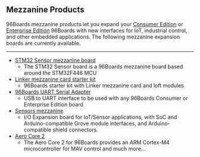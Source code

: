 ## Mezzanine Products

96Boards mezzanine products let you expand your [Consumer Edition](http://www.96boards.org/products/ce/) or [Enterprise Edition](http://www.96boards.org/products/ee/) 96Boards with new interfaces for IoT, industrial control, and other embedded applications. The following mezzanine expansion boards are currently available.

***

- [STM32 Sensor mezzanine board](STM32/README.md)
   - The STM32 Sensor board is a 96Boards mezzanine board based around the STM32F446 MCU
- [Linker mezzanine card starter kit](LinkerMezzanineStarterKit/README.md)
   - 96Boards starter kit with Linker mezzanine card and loft modules
- [96Boards UART Serial Adapter](UARTSerial/README.md)
   - USB to UART interface to be used with any 96Boards Consumer or Enterprise Edition board
- [Sensors mezzanine](SensorsMezzanine/README.md)
   -  I/O Expansion board for IoT/Sensor applications, with SoC and Arduino-compatible Grove module interfaces, and Arduino-compatible shield connectors.
- [Aero Core 2](AeroCore2/README.md)
   - The Aero Core 2 for 96Boards provides an ARM Cortex-M4 microcontroller for MAV control and much more...
